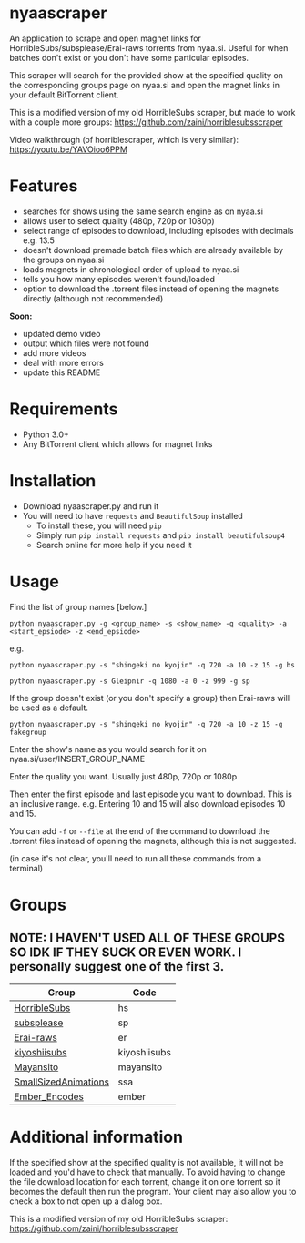 # nyaascraper

An application to scrape and open magnet links for HorribleSubs/subsplease/Erai-raws torrents from nyaa.si. Useful for when batches don't exist or you don't have some particular episodes.

This scraper will search for the provided show at the specified quality on the corresponding groups page on nyaa.si and open the magnet links in your default BitTorrent client.

This is a modified version of my old HorribleSubs scraper, but made to work with a couple more groups: https://github.com/zaini/horriblesubsscraper

Video walkthrough (of horriblescraper, which is very similar): https://youtu.be/YAVOioo6PPM

# Features

- searches for shows using the same search engine as on nyaa.si
- allows user to select quality (480p, 720p or 1080p)
- select range of episodes to download, including episodes with decimals e.g. 13.5
- doesn't download premade batch files which are already available by the groups on nyaa.si
- loads magnets in chronological order of upload to nyaa.si
- tells you how many episodes weren't found/loaded
- option to download the .torrent files instead of opening the magnets directly (although not recommended)

**Soon:**

- updated demo video
- output which files were not found
- add more videos
- deal with more errors
- update this README

# Requirements

- Python 3.0+
- Any BitTorrent client which allows for magnet links

# Installation

- Download nyaascraper.py and run it
- You will need to have `requests` and `BeautifulSoup` installed
  - To install these, you will need `pip`
  - Simply run `pip install requests` and `pip install beautifulsoup4`
  - Search online for more help if you need it

# Usage

Find the list of group names [below.]

```
python nyaascraper.py -g <group_name> -s <show_name> -q <quality> -a <start_epsiode> -z <end_epsiode>
```

e.g.

```
python nyaascraper.py -s "shingeki no kyojin" -q 720 -a 10 -z 15 -g hs
```

```
python nyaascraper.py -s Gleipnir -q 1080 -a 0 -z 999 -g sp
```

If the group doesn't exist (or you don't specify a group) then Erai-raws will be used as a default.

```
python nyaascraper.py -s "shingeki no kyojin" -q 720 -a 10 -z 15 -g fakegroup
```

Enter the show's name as you would search for it on nyaa.si/user/INSERT_GROUP_NAME

Enter the quality you want. Usually just 480p, 720p or 1080p

Then enter the first episode and last episode you want to download. This is an inclusive range. e.g. Entering 10 and 15 will also download episodes 10 and 15.

You can add `-f` or `--file` at the end of the command to download the .torrent files instead of opening the magnets, although this is not suggested.

(in case it's not clear, you'll need to run all these commands from a terminal)

# Groups

## NOTE: I HAVEN'T USED ALL OF THESE GROUPS SO IDK IF THEY SUCK OR EVEN WORK. I personally suggest one of the first 3.

| Group                                                             | Code         |
| ----------------------------------------------------------------- | ------------ |
| [HorribleSubs](https://nyaa.si/user/HorribleSubs)                 | hs           |
| [subsplease](https://nyaa.si/user/subsplease)                     | sp           |
| [Erai-raws](https://nyaa.si/user/Erai-raws)                       | er           |
| [kiyoshiisubs](https://nyaa.si/user/kiyoshiisubs)                 | kiyoshiisubs |
| [Mayansito](https://nyaa.si/user/Mayansito)                       | mayansito    |
| [SmallSizedAnimations](https://nyaa.si/user/SmallSizedAnimations) | ssa          |
| [Ember_Encodes](https://nyaa.si/user/)                            | ember        |

# Additional information

If the specified show at the specified quality is not available, it will not be loaded and you'd have to check that manually.
To avoid having to change the file download location for each torrent, change it on one torrent so it becomes the default then run the program. Your client may also allow you to check a box to not open up a dialog box.

This is a modified version of my old HorribleSubs scraper: https://github.com/zaini/horriblesubsscraper
